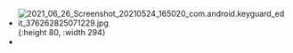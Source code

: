 - ![2021_06_26_Screenshot_20210524_165020_com.android.keyguard_edit_376262825071229.jpg](https://cdn.logseq.com/%2F6a2f1cb6-e6bd-4acc-ac49-a47cd54bcacd1364fc59-ac63-4ae3-bd9c-3f3608c923492021_06_26_Screenshot_20210524_165020_com.android.keyguard_edit_376262825071229.jpg?Expires=4778263010&Signature=SZuOPbmx9WKfL2R3eSfptxoSeoUIw~Tu5~lbIz2E5yAUb4d~QfIiD9Io2KMVr-emBpuYzwiOjVga0bCy0Jsh7jqFn9Bi3UmhXVawD1QuDZ4JZ17~8XDHQjjeXbZ1EjRR2JhtL1BdrSuQEsm0pe7LkNOIgbI-l-xEOt8mECSytAepNWakp~2lpzGd96yxJ4tq2zK7pIOvnnSGbpnJhahR63~IJXMPukrkC~kbJtklf0GhXoIq91oqvewmx5LUKi40U6PA2dY0be1N2EiKxTVVR6XSG4qBtbNToAPGyULazToRoPjyFjxXiFH5JdjzCRvrk2EE8uyKuzD5kBWh8nhHOg__&Key-Pair-Id=APKAJE5CCD6X7MP6PTEA){:height 80, :width 294}
-